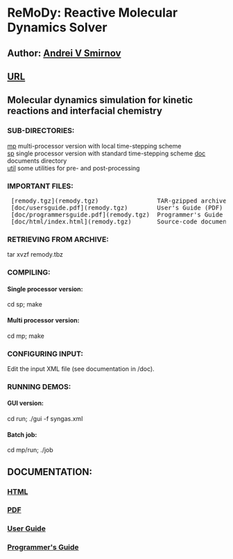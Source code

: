# ReMoDy: Reactive Molecular Dynamics Solver

## Author: [Andrei V Smirnov](mailto:andrei.v.smirnov@gmail.com)

## [URL](http://galacticbubble.com/remody)

## Molecular dynamics simulation for kinetic reactions and interfacial chemistry

### SUB-DIRECTORIES:

 [mp](mp/)      multi-processor version with local time-stepping scheme     
 [sp](sp/)      single processor version with standard time-stepping scheme 
 [doc](doc/)    documents directory                                         
 [util](util/)  some utilities for pre- and post-processing                 

### IMPORTANT FILES:

<pre>
 [remody.tgz](remody.tgz)                TAR-gzipped archive of multi-processor version with local time-stepping scheme 
 [doc/usersguide.pdf](remody.tgz)        User's Guide (PDF)                                                             
 [doc/programmersguide.pdf](remody.tgz)  Programmer's Guide (PDF)                                                       
 [doc/html/index.html](remody.tgz)       Source-code documentaiton (HTML)                                               
</pre>

### RETRIEVING FROM ARCHIVE:

tar xvzf remody.tbz

### COMPILING:

#### Single processor version:

cd sp; make

#### Multi processor version:

cd mp; make


### CONFIGURING INPUT:

Edit the input XML file (see documentation in /doc).


### RUNNING DEMOS:

#### GUI version:

cd run; ./gui -f syngas.xml


#### Batch job:

cd mp/run; ./job

## DOCUMENTATION:

### [HTML](http://galacticbubble.com/remody/doc/html/index.html)

### [PDF](doc)

### [User Guide](doc/usersguide.pdf)

### [Programmer's Guide](doc/programmersguide.pdf)


